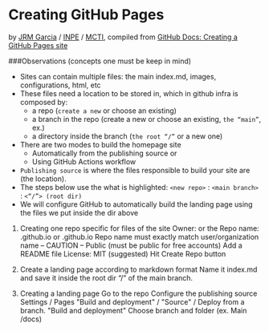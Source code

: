 # Creating GitHub Pages
by [JRM Garcia](https://garcia-inpe.github.io/) / [INPE](https://www.gov.br/inpe/pt-br) / [MCTI](https://www.gov.br/mcti/pt-br), compiled from [GitHub Docs: Creating a GitHub Pages site](https://docs.github.com/en/pages/getting-started-with-github-pages/creating-a-github-pages-site)

###Observations (concepts one must be keep in mind)

* Sites can contain multiple files: the main index.md, images, configurations, html, etc
* These files need a location to be stored in, which in github infra is composed by:
  * a repo (`create a new` or choose an existing)
  * a branch in the repo (create a new or choose an existing, `the “main”`, ex.)
  * a directory inside the branch (`the root “/”` or a new one)
* There are two modes to build the homepage site
  * Automatically from the publishing source or
  * Using GitHub Actions workflow
* `Publishing source` is where the files responsible to build your site are (the location).
* The steps below use the what is highlighted: `<new repo>` : `<main branch>` : `<“/”> (root dir)`
* We will configure GitHub to automatically build the landing page using the files we put inside the dir above

1) Creating one repo specific for files of the site
Owner: <user> or the <organization>
Repo name: <user>.github.io or <organization>.github.io
Repo name must exactly match user/organization name – CAUTION –
Public (must be public for free accounts)
Add a README file
License: MIT (suggested)
Hit Create Repo button

2) Create a landing page according to markdown format
Name it index.md and save it inside the root dir “/” of the main branch.

3) Creating a landing page
Go to the repo
Configure the publishing source
Settings / Pages
"Build and deployment" / "Source" / Deploy from a branch.
"Build and deployment" 
Choose branch and folder (ex. Main /docs) 

